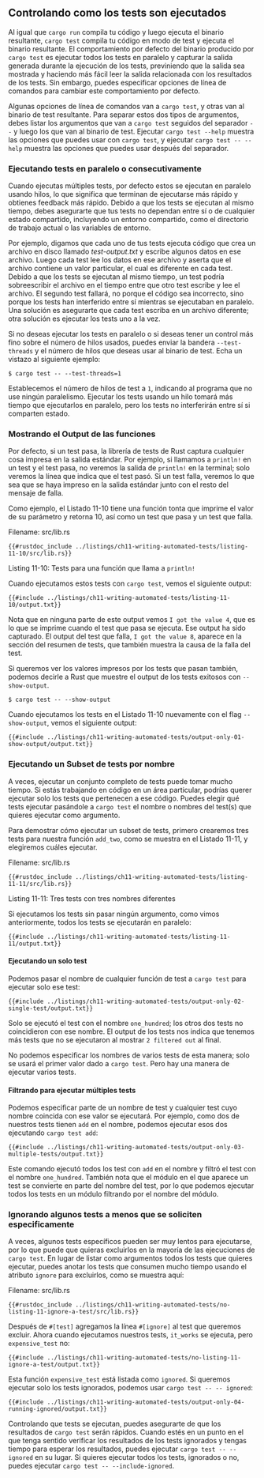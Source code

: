 ## Controlando como los tests son ejecutados

Al igual que `cargo run` compila tu código y luego ejecuta el binario
resultante, `cargo test` compila tu código en modo de test y ejecuta el binario
resultante. El comportamiento por defecto del binario producido por `cargo test`
es ejecutar todos los tests en paralelo y capturar la salida generada durante la
ejecución de los tests, previniendo que la salida sea mostrada y haciendo más
fácil leer la salida relacionada con los resultados de los tests. Sin embargo,
puedes especificar opciones de línea de comandos para cambiar este
comportamiento por defecto.

Algunas opciones de línea de comandos van a `cargo test`, y otras van al binario
de test resultante. Para separar estos dos tipos de argumentos, debes listar los
argumentos que van a `cargo test` seguidos del separador `--` y luego los que
van al binario de test. Ejecutar `cargo test --help` muestra las opciones que
puedes usar con `cargo test`, y ejecutar `cargo test -- --help` muestra las
opciones que puedes usar después del separador.

### Ejecutando tests en paralelo o consecutivamente

Cuando ejecutas múltiples tests, por defecto estos se ejecutan en paralelo
usando hilos, lo que significa que terminan de ejecutarse más rápido y obtienes
feedback más rápido. Debido a que los tests se ejecutan al mismo tiempo, debes
asegurarte que tus tests no dependan entre sí o de cualquier estado compartido,
incluyendo un entorno compartido, como el directorio de trabajo actual o las
variables de entorno.

Por ejemplo, digamos que cada uno de tus tests ejecuta código que crea un
archivo en disco llamado _test-output.txt_ y escribe algunos datos en ese
archivo. Luego cada test lee los datos en ese archivo y aserta que el archivo
contiene un valor particular, el cual es diferente en cada test. Debido a que
los tests se ejecutan al mismo tiempo, un test podría sobreescribir el archivo
en el tiempo entre que otro test escribe y lee el archivo. El segundo test
fallará, no porque el código sea incorrecto, sino porque los tests han
interferido entre sí mientras se ejecutaban en paralelo. Una solución es
asegurarte que cada test escriba en un archivo diferente; otra solución es
ejecutar los tests uno a la vez.

Si no deseas ejecutar los tests en paralelo o si deseas tener un control más
fino sobre el número de hilos usados, puedes enviar la bandera `--test-threads`
y el número de hilos que deseas usar al binario de test. Echa un vistazo al
siguiente ejemplo:

```console
$ cargo test -- --test-threads=1
```

Establecemos el número de hilos de test a `1`, indicando al programa que no use
ningún paralelismo. Ejecutar los tests usando un hilo tomará más tiempo que
ejecutarlos en paralelo, pero los tests no interferirán entre sí si comparten
estado.

### Mostrando el Output de las funciones

Por defecto, si un test pasa, la librería de tests de Rust captura cualquier
cosa impresa en la salida estándar. Por ejemplo, si llamamos a `println!` en un
test y el test pasa, no veremos la salida de `println!` en la terminal; solo
veremos la línea que indica que el test pasó. Si un test falla, veremos lo que
sea que se haya impreso en la salida estándar junto con el resto del mensaje de
falla.

Como ejemplo, el Listado 11-10 tiene una función tonta que imprime el valor de
su parámetro y retorna 10, así como un test que pasa y un test que falla.

<span class="filename">Filename: src/lib.rs</span>

```rust,panics,noplayground
{{#rustdoc_include ../listings/ch11-writing-automated-tests/listing-11-10/src/lib.rs}}
```

<span class="caption">Listing 11-10: Tests para una función que llama a
`println!`</span>

Cuando ejecutamos estos tests con `cargo test`, vemos el siguiente output:

```console
{{#include ../listings/ch11-writing-automated-tests/listing-11-10/output.txt}}
```

Nota que en ninguna parte de este output vemos `I got the value 4`, que es lo
que se imprime cuando el test que pasa se ejecuta. Ese output ha sido capturado.
El output del test que falla, `I got the value 8`, aparece en la sección del
resumen de tests, que también muestra la causa de la falla del test.

Si queremos ver los valores impresos por los tests que pasan también, podemos
decirle a Rust que muestre el output de los tests exitosos con `--show-output`.

```console
$ cargo test -- --show-output
```

Cuando ejecutamos los tests en el Listado 11-10 nuevamente con el flag
`--show-output`, vemos el siguiente output:

```console
{{#include ../listings/ch11-writing-automated-tests/output-only-01-show-output/output.txt}}
```

### Ejecutando un Subset de tests por nombre

A veces, ejecutar un conjunto completo de tests puede tomar mucho tiempo. Si
estás trabajando en código en un área particular, podrías querer ejecutar solo
los tests que pertenecen a ese código. Puedes elegir qué tests ejecutar
pasándole a `cargo test` el nombre o nombres del test(s) que quieres ejecutar
como argumento.

Para demostrar cómo ejecutar un subset de tests, primero crearemos tres tests
para nuestra función `add_two`, como se muestra en el Listado 11-11, y
elegiremos cuáles ejecutar.

<span class="filename">Filename: src/lib.rs</span>

```rust,noplayground
{{#rustdoc_include ../listings/ch11-writing-automated-tests/listing-11-11/src/lib.rs}}
```

<span class="caption">Listing 11-11: Tres tests con tres nombres
diferentes</span>

Si ejecutamos los tests sin pasar ningún argumento, como vimos anteriormente,
todos los tests se ejecutarán en paralelo:

```console
{{#include ../listings/ch11-writing-automated-tests/listing-11-11/output.txt}}
```

#### Ejecutando un solo test

Podemos pasar el nombre de cualquier función de test a `cargo test` para
ejecutar solo ese test:

```console
{{#include ../listings/ch11-writing-automated-tests/output-only-02-single-test/output.txt}}
```

Solo se ejecutó el test con el nombre `one_hundred`; los otros dos tests no
coincidieron con ese nombre. El output de los tests nos indica que tenemos más
tests que no se ejecutaron al mostrar `2 filtered out` al final.

No podemos especificar los nombres de varios tests de esta manera; solo se usará
el primer valor dado a `cargo test`. Pero hay una manera de ejecutar varios
tests.

#### Filtrando para ejecutar múltiples tests

Podemos especificar parte de un nombre de test y cualquier test cuyo nombre
coincida con ese valor se ejecutará. Por ejemplo, como dos de nuestros tests
tienen `add` en el nombre, podemos ejecutar esos dos ejecutando `cargo test
add`:

```console
{{#include ../listings/ch11-writing-automated-tests/output-only-03-multiple-tests/output.txt}}
```

Este comando ejecutó todos los test con `add` en el nombre y filtró el test
con el nombre `one_hundred`. También nota que el módulo en el que aparece un
test se convierte en parte del nombre del test, por lo que podemos ejecutar
todos los tests en un módulo filtrando por el nombre del módulo.

### Ignorando algunos tests a menos que se soliciten especificamente

A veces, algunos tests específicos pueden ser muy lentos para ejecutarse, por lo
que puede que quieras excluirlos en la mayoría de las ejecuciones de
`cargo test`. En lugar de listar como argumentos todos los tests que quieres
ejecutar, puedes anotar los tests que consumen mucho tiempo usando el atributo
`ignore` para excluirlos, como se muestra aquí:

<span class="filename">Filename: src/lib.rs</span>

```rust,noplayground
{{#rustdoc_include ../listings/ch11-writing-automated-tests/no-listing-11-ignore-a-test/src/lib.rs}}
```

Después de `#[test]` agregamos la línea `#[ignore]` al test que queremos
excluir. Ahora cuando ejecutamos nuestros tests, `it_works` se ejecuta, pero
`expensive_test` no:

```console
{{#include ../listings/ch11-writing-automated-tests/no-listing-11-ignore-a-test/output.txt}}
```

Esta función `expensive_test` está listada como `ignored`. Si queremos ejecutar
solo los tests ignorados, podemos usar `cargo test -- -- ignored`:

```console
{{#include ../listings/ch11-writing-automated-tests/output-only-04-running-ignored/output.txt}}
```

Controlando que tests se ejecutan, puedes asegurarte de que los resultados de
`cargo test` serán rápidos. Cuando estés en un punto en el que tenga sentido
verificar los resultados de los tests ignorados y tengas tiempo para esperar
los resultados, puedes ejecutar `cargo test -- --ignored` en su lugar. Si
quieres ejecutar todos los tests, ignorados o no, puedes ejecutar `cargo test
-- --include-ignored`.
